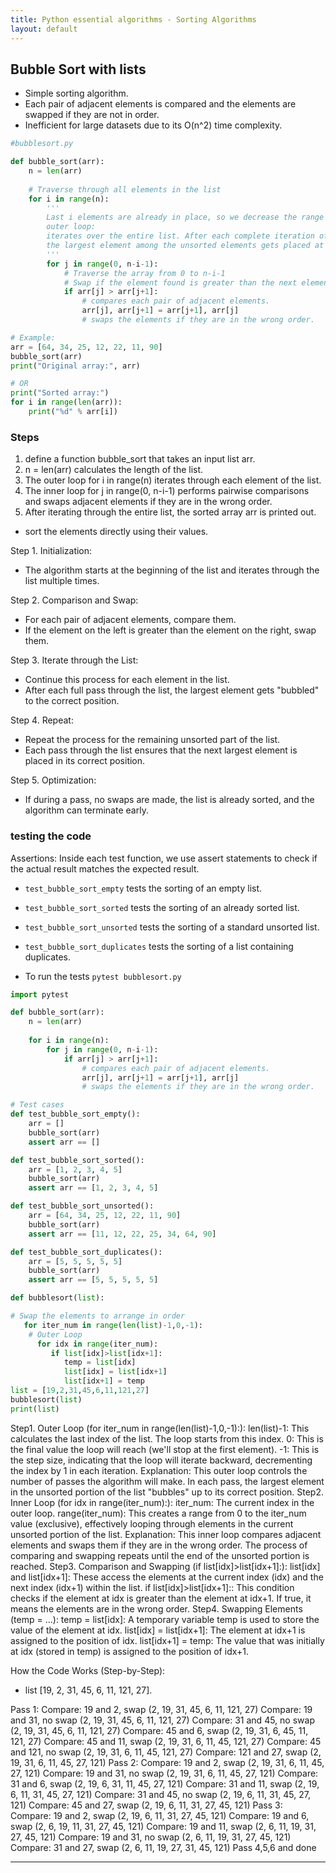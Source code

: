 ```yaml
---
title: Python essential algorithms - Sorting Algorithms
layout: default
---
```


## Bubble Sort with lists
* Simple sorting algorithm.
* Each pair of adjacent elements is compared and the elements are swapped if they are not in order.
* Inefficient for large datasets due to its O(n^2) time complexity.

```python
#bubblesort.py

def bubble_sort(arr):
    n = len(arr)
    
    # Traverse through all elements in the list
    for i in range(n):
        ''' 
        Last i elements are already in place, so we decrease the range
        outer loop:
        iterates over the entire list. After each complete iteration of the outer loop, 
        the largest element among the unsorted elements gets placed at the correct position.
        '''
        for j in range(0, n-i-1):
            # Traverse the array from 0 to n-i-1
            # Swap if the element found is greater than the next element
            if arr[j] > arr[j+1]:
                # compares each pair of adjacent elements.
                arr[j], arr[j+1] = arr[j+1], arr[j]
                # swaps the elements if they are in the wrong order.

# Example:
arr = [64, 34, 25, 12, 22, 11, 90]
bubble_sort(arr)
print("Original array:", arr)

# OR
print("Sorted array:")
for i in range(len(arr)):
    print("%d" % arr[i])
```

### Steps
1. define a function bubble_sort that takes an input list arr.
2. n = len(arr) calculates the length of the list.
3. The outer loop for i in range(n) iterates through each element of the list.
4. The inner loop for j in range(0, n-i-1) performs pairwise comparisons and swaps adjacent elements if they are in the wrong order.
5. After iterating through the entire list, the sorted array arr is printed out.

- sort the elements directly using their values.

Step 1. Initialization:
* The algorithm starts at the beginning of the list and iterates through the list multiple times.

Step 2. Comparison and Swap:
* For each pair of adjacent elements, compare them.
* If the element on the left is greater than the element on the right, swap them.

Step 3. Iterate through the List:
* Continue this process for each element in the list.
* After each full pass through the list, the largest element gets "bubbled" to the correct position.

Step 4. Repeat:
* Repeat the process for the remaining unsorted part of the list.
* Each pass through the list ensures that the next largest element is placed in its correct position.

Step 5. Optimization:
* If during a pass, no swaps are made, the list is already sorted, and the algorithm can terminate early.

### testing the code 
Assertions: Inside each test function, we use assert statements to check if the actual result matches the expected result.

* `test_bubble_sort_empty` tests the sorting of an empty list.
* `test_bubble_sort_sorted` tests the sorting of an already sorted list.
* `test_bubble_sort_unsorted` tests the sorting of a standard unsorted list.
* `test_bubble_sort_duplicates` tests the sorting of a list containing duplicates.

* To run the tests `pytest bubblesort.py`

```python
import pytest

def bubble_sort(arr):
    n = len(arr)
    
    for i in range(n):
        for j in range(0, n-i-1):
            if arr[j] > arr[j+1]:
                # compares each pair of adjacent elements.
                arr[j], arr[j+1] = arr[j+1], arr[j]
                # swaps the elements if they are in the wrong order.

# Test cases
def test_bubble_sort_empty():
    arr = []
    bubble_sort(arr)
    assert arr == []

def test_bubble_sort_sorted():
    arr = [1, 2, 3, 4, 5]
    bubble_sort(arr)
    assert arr == [1, 2, 3, 4, 5]

def test_bubble_sort_unsorted():
    arr = [64, 34, 25, 12, 22, 11, 90]
    bubble_sort(arr)
    assert arr == [11, 12, 22, 25, 34, 64, 90]

def test_bubble_sort_duplicates():
    arr = [5, 5, 5, 5, 5]
    bubble_sort(arr)
    assert arr == [5, 5, 5, 5, 5]
```


```python
def bubblesort(list):

# Swap the elements to arrange in order
   for iter_num in range(len(list)-1,0,-1):
    # Outer Loop 
      for idx in range(iter_num):
         if list[idx]>list[idx+1]:
            temp = list[idx]
            list[idx] = list[idx+1]
            list[idx+1] = temp
list = [19,2,31,45,6,11,121,27]
bubblesort(list)
print(list)
```

Step1. Outer Loop (for iter_num in range(len(list)-1,0,-1):):
len(list)-1: This calculates the last index of the list. The loop starts from this index.
0: This is the final value the loop will reach (we'll stop at the first element).
-1: This is the step size, indicating that the loop will iterate backward, decrementing the index by 1 in each iteration.
Explanation:
This outer loop controls the number of passes the algorithm will make. In each pass, the largest element in the unsorted portion of the list "bubbles" up to its correct position.
Step2. Inner Loop (for idx in range(iter_num):):
iter_num: The current index in the outer loop.
range(iter_num): This creates a range from 0 to the iter_num value (exclusive), effectively looping through elements in the current unsorted portion of the list.
Explanation:
This inner loop compares adjacent elements and swaps them if they are in the wrong order. The process of comparing and swapping repeats until the end of the unsorted portion is reached.
Step3. Comparison and Swapping (if list[idx]>list[idx+1]:):
list[idx] and list[idx+1]: These access the elements at the current index (idx) and the next index (idx+1) within the list.
if list[idx]>list[idx+1]:: This condition checks if the element at idx is greater than the element at idx+1. If true, it means the elements are in the wrong order.
Step4. Swapping Elements (temp = ...):
temp = list[idx]: A temporary variable temp is used to store the value of the element at idx.
list[idx] = list[idx+1]: The element at idx+1 is assigned to the position of idx.
list[idx+1] = temp: The value that was initially at idx (stored in temp) is assigned to the position of idx+1.


How the Code Works (Step-by-Step):
* list [19, 2, 31, 45, 6, 11, 121, 27].
  
Pass 1:
Compare: 19 and 2, swap (2, 19, 31, 45, 6, 11, 121, 27)
Compare: 19 and 31, no swap (2, 19, 31, 45, 6, 11, 121, 27)
Compare: 31 and 45, no swap (2, 19, 31, 45, 6, 11, 121, 27)
Compare: 45 and 6, swap (2, 19, 31, 6, 45, 11, 121, 27)
Compare: 45 and 11, swap (2, 19, 31, 6, 11, 45, 121, 27)
Compare: 45 and 121, no swap (2, 19, 31, 6, 11, 45, 121, 27)
Compare: 121 and 27, swap (2, 19, 31, 6, 11, 45, 27, 121)
Pass 2:
Compare: 19 and 2, swap (2, 19, 31, 6, 11, 45, 27, 121)
Compare: 19 and 31, no swap (2, 19, 31, 6, 11, 45, 27, 121)
Compare: 31 and 6, swap (2, 19, 6, 31, 11, 45, 27, 121)
Compare: 31 and 11, swap (2, 19, 6, 11, 31, 45, 27, 121)
Compare: 31 and 45, no swap (2, 19, 6, 11, 31, 45, 27, 121)
Compare: 45 and 27, swap (2, 19, 6, 11, 31, 27, 45, 121)
Pass 3:
Compare: 19 and 2, swap (2, 19, 6, 11, 31, 27, 45, 121)
Compare: 19 and 6, swap (2, 6, 19, 11, 31, 27, 45, 121)
Compare: 19 and 11, swap (2, 6, 11, 19, 31, 27, 45, 121)
Compare: 19 and 31, no swap (2, 6, 11, 19, 31, 27, 45, 121)
Compare: 31 and 27, swap (2, 6, 11, 19, 27, 31, 45, 121)
Pass 4,5,6 and done

---
